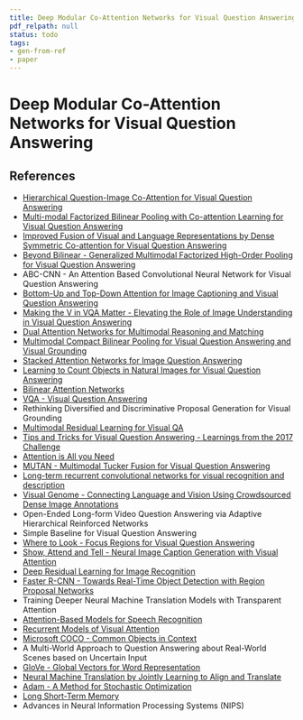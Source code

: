```yaml
---
title: Deep Modular Co-Attention Networks for Visual Question Answering
pdf_relpath: null
status: todo
tags:
- gen-from-ref
- paper
---
```


# Deep Modular Co-Attention Networks for Visual Question Answering

## References

- [Hierarchical Question-Image Co-Attention for Visual Question Answering](./hierarchical-question-image-co-attention-for-visual-question-answering.md)
- [Multi-modal Factorized Bilinear Pooling with Co-attention Learning for Visual Question Answering](./multi-modal-factorized-bilinear-pooling-with-co-attention-learning-for-visual-question-answering.md)
- [Improved Fusion of Visual and Language Representations by Dense Symmetric Co-attention for Visual Question Answering](./improved-fusion-of-visual-and-language-representations-by-dense-symmetric-co-attention-for-visual-question-answering.md)
- [Beyond Bilinear - Generalized Multimodal Factorized High-Order Pooling for Visual Question Answering](./beyond-bilinear-generalized-multimodal-factorized-high-order-pooling-for-visual-question-answering.md)
- ABC-CNN - An Attention Based Convolutional Neural Network for Visual Question Answering
- [Bottom-Up and Top-Down Attention for Image Captioning and Visual Question Answering](./bottom-up-and-top-down-attention-for-image-captioning-and-visual-question-answering.md)
- [Making the V in VQA Matter - Elevating the Role of Image Understanding in Visual Question Answering](./making-the-v-in-vqa-matter-elevating-the-role-of-image-understanding-in-visual-question-answering.md)
- [Dual Attention Networks for Multimodal Reasoning and Matching](./dual-attention-networks-for-multimodal-reasoning-and-matching.md)
- [Multimodal Compact Bilinear Pooling for Visual Question Answering and Visual Grounding](./multimodal-compact-bilinear-pooling-for-visual-question-answering-and-visual-grounding.md)
- [Stacked Attention Networks for Image Question Answering](./stacked-attention-networks-for-image-question-answering.md)
- [Learning to Count Objects in Natural Images for Visual Question Answering](./learning-to-count-objects-in-natural-images-for-visual-question-answering.md)
- [Bilinear Attention Networks](./bilinear-attention-networks.md)
- [VQA - Visual Question Answering](./vqa-visual-question-answering.md)
- Rethinking Diversified and Discriminative Proposal Generation for Visual Grounding
- [Multimodal Residual Learning for Visual QA](./multimodal-residual-learning-for-visual-qa.md)
- [Tips and Tricks for Visual Question Answering - Learnings from the 2017 Challenge](./tips-and-tricks-for-visual-question-answering-learnings-from-the-2017-challenge.md)
- [Attention is All you Need](./attention-is-all-you-need.md)
- [MUTAN - Multimodal Tucker Fusion for Visual Question Answering](./mutan-multimodal-tucker-fusion-for-visual-question-answering.md)
- [Long-term recurrent convolutional networks for visual recognition and description](./long-term-recurrent-convolutional-networks-for-visual-recognition-and-description.md)
- [Visual Genome - Connecting Language and Vision Using Crowdsourced Dense Image Annotations](./visual-genome-connecting-language-and-vision-using-crowdsourced-dense-image-annotations.md)
- Open-Ended Long-form Video Question Answering via Adaptive Hierarchical Reinforced Networks
- Simple Baseline for Visual Question Answering
- [Where to Look - Focus Regions for Visual Question Answering](./where-to-look-focus-regions-for-visual-question-answering.md)
- [Show, Attend and Tell - Neural Image Caption Generation with Visual Attention](./show-attend-and-tell-neural-image-caption-generation-with-visual-attention.md)
- [Deep Residual Learning for Image Recognition](./deep-residual-learning-for-image-recognition.md)
- [Faster R-CNN - Towards Real-Time Object Detection with Region Proposal Networks](./faster-r-cnn-towards-real-time-object-detection-with-region-proposal-networks.md)
- Training Deeper Neural Machine Translation Models with Transparent Attention
- [Attention-Based Models for Speech Recognition](./attention-based-models-for-speech-recognition.md)
- [Recurrent Models of Visual Attention](./recurrent-models-of-visual-attention.md)
- [Microsoft COCO - Common Objects in Context](./microsoft-coco-common-objects-in-context.md)
- A Multi-World Approach to Question Answering about Real-World Scenes based on Uncertain Input
- [GloVe - Global Vectors for Word Representation](./glove-global-vectors-for-word-representation.md)
- [Neural Machine Translation by Jointly Learning to Align and Translate](./neural-machine-translation-by-jointly-learning-to-align-and-translate.md)
- [Adam - A Method for Stochastic Optimization](./adam-a-method-for-stochastic-optimization.md)
- [Long Short-Term Memory](./long-short-term-memory.md)
- Advances in Neural Information Processing Systems (NIPS)
